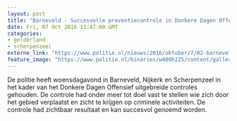 ```yaml
---
layout: post
title: "Barneveld - Succesvolle preventiecontrole in Donkere Dagen Offensief"
date: Fri, 07 Oct 2016 13:47:00 GMT
categories: 
- gelderland 
- scherpenzeel 
externe_link: "https://www.politie.nl/nieuws/2016/oktober/7/02-barneveld-succesvolle-preventiecontrole-in-donkere-dagen-offensief.html"
feature_image: "https://www.politie.nl/binaries/w400h225/content/gallery/politie/stockfotos/infra-en-voertuigen/agenten-bij-verkeerscontrole-.jpg"
---
```


De politie heeft woensdagavond in Barneveld, Nijkerk en Scherpenzeel in het kader van het Donkere Dagen Offensief uitgebreide controles gehouden. De controle had onder meer tot doel vast te stellen wie zich door het gebied verplaatst en zicht te krijgen op criminele activiteiten. De controle had zichtbaar resultaat en kan succesvol genoemd worden.
